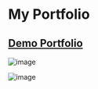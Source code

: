 # My Portfolio

## [Demo Portfolio](https://portfolio-cristikl.vercel.app/)

![image](https://user-images.githubusercontent.com/67266434/126785040-851df56b-34fa-4e4e-acc8-66c91e297a3d.png)

![image](https://user-images.githubusercontent.com/67266434/126785064-03c763c5-f390-476b-9021-aa7182fde38f.png)

